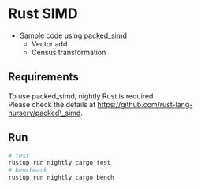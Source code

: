 # Rust SIMD

- Sample code using [packed\_simd](https://github.com/rust-lang-nursery/packed_simd)
  - Vector add
  - Census transformation

## Requirements

To use packed\_simd, nightly Rust is required.  
Please check the details at https://github.com/rust-lang-nursery/packed\_simd. 

## Run

```sh
# test
rustup run nightly cargo test
# benchmark
rustup run nightly cargo bench
```
